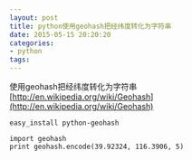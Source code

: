 ```yaml
---
layout: post
title: python使用geohash把经纬度转化为字符串
date: 2015-05-15 20:20:20
categories:
- python
tags:
---
```



使用geohash把经纬度转化为字符串  
[http://en.wikipedia.org/wiki/Geohash](http://en.wikipedia.org/wiki/Geohash)

```
easy_install python-geohash
```

```
import geohash
print geohash.encode(39.92324, 116.3906, 5)
```